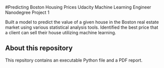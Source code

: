 #Predicting Boston Housing Prices
Udacity Machine Learning Engineer Nanodegree Project 1

Built a model to predict the value of a given house in the Boston real estate market using various 
statistical analysis tools. Identified the best price that a client can sell their house utilizing machine learning.

## About this repository
This repsitory contains an executable Python file and a PDF report.
